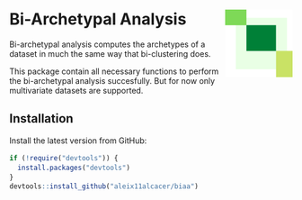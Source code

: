 
<!-- README.md is generated from README.Rmd. Please edit that file -->

# Bi-Archetypal Analysis <img src="man/figures/logo.png" align="right" alt="" width="120" />

Bi-archetypal analysis computes the archetypes of a dataset in much the
same way that bi-clustering does.

This package contain all necessary functions to perform the
bi-archetypal analysis succesfully. But for now only multivariate
datasets are supported.

## Installation

Install the latest version from GitHub:

``` r
if (!require("devtools")) {
  install.packages("devtools")
}
devtools::install_github("aleix11alcacer/biaa")
```
